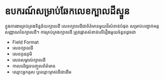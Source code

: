 # ឧបករណ៍សម្រាប់ឆែកលេខក្បាលដីស្ទួន

ក្នុងការងារគ្រប់គ្រងទិន្នន័យក្បាលដី លេខក្បាលដីជាព័ត៌មានមួយដ៏សំខាន់បំផុត សម្រាប់បញ្ជាក់អត្តសញ្ញាណនៃក្បាលដី។ ការគ្រប់គ្រងក្បាលដី ត្រូវផ្តោតសំខាន់លើរឿងមួយចំនួនដូចជា 
* Field Format
* លេខក្បាលដី
* លេខកូដភូមិ
* លេខសម្គាល់ក្បាលដី
* កាលបរិច្ឆេទបញ្ចូលព័ត៌មាន
* ឈ្មោះអ្នកគូស ឬឈ្មោះម្ចាស់ដីជាដើម
